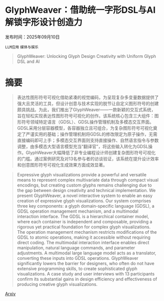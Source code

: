 # GlyphWeaver：借助统一字形DSL与AI解锁字形设计创造力

发布时间：2025年09月10日

`LLM应用` `媒体与娱乐`

> GlyphWeaver: Unlocking Glyph Design Creativity with Uniform Glyph DSL and AI

# 摘要

> 表达性图形符号可视化借助紧凑的视觉编码，为呈现复杂多变量数据提供了强大且灵活的工具，但设计创意与技术实现的脱节让自定义图形符号的创建颇具挑战。为此，我们推出了GlyphWeaver——一款新颖的交互式系统，旨在轻松实现表达性图形符号可视化的创作。该系统核心包含三大组件：图形符号领域特定语言（GDSL）、GDSL操作管理机制及多模态交互界面。GDSL采用分层容器模型，各容器独立且可组合，为复杂图形符号可视化奠定了严谨实用的基础；操作管理机制将GDSL的修改限定为原子操作，无需直接编码即可上手；多模态交互界面则支持直接操作、自然语言指令与参数调整，由多模态大型语言模型充当“翻译官”，将这些输入转化为GDSL操作。GlyphWeaver大幅降低了非专业编程设计师创建复杂图形符号可视化的门槛。通过案例研究及对13名参与者的访谈验证，该系统在提升设计效率和创意图形符号可视化生成效果方面成效显著。

> Expressive glyph visualizations provide a powerful and versatile means to represent complex multivariate data through compact visual encodings, but creating custom glyphs remains challenging due to the gap between design creativity and technical implementation. We present GlyphWeaver, a novel interactive system to enable an easy creation of expressive glyph visualizations. Our system comprises three key components: a glyph domain-specific language (GDSL), a GDSL operation management mechanism, and a multimodal interaction interface. The GDSL is a hierarchical container model, where each container is independent and composable, providing a rigorous yet practical foundation for complex glyph visualizations. The operation management mechanism restricts modifications of the GDSL to atomic operations, making it accessible without requiring direct coding. The multimodal interaction interface enables direct manipulation, natural language commands, and parameter adjustments. A multimodal large language model acts as a translator, converting these inputs into GDSL operations. GlyphWeaver significantly lowers the barrier for designers, who often do not have extensive programming skills, to create sophisticated glyph visualizations. A case study and user interviews with 13 participants confirm its substantial gains in design efficiency and effectiveness of producing creative glyph visualizations.

[Arxiv](https://arxiv.org/abs/2509.08444)